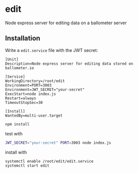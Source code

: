 # edit

Node express server for editing data on a ballometer server 

## Installation

Write a ```edit.service``` file with the JWT secret:

```
[Unit]
Description=Node express server for editing data stored on ballometer.io

[Service]
WorkingDirectory=/root/edit
Environment=PORT=3003
Environment=JWT_SECRET="your-secret"
ExecStart=node index.js
Restart=always
TimeoutStopSec=30

[Install]
WantedBy=multi-user.target
```

```bash
npm install
```

test with

```bash
JWT_SECRET="your-secret" PORT=3003 node index.js
```

install with

```bash
systemctl enable /root/edit/edit.service
systemctl start edit
```
